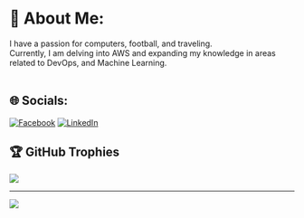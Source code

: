 # 💫 About Me:
I have a passion for computers, football, and traveling. <br>Currently, I am delving into AWS and expanding my knowledge in areas related to DevOps, and Machine Learning.<br><br>


## 🌐 Socials:
[![Facebook](https://img.shields.io/badge/Facebook-%231877F2.svg?logo=Facebook&logoColor=white)](https://www.facebook.com/hoang.con.393113/) [![LinkedIn](https://img.shields.io/badge/LinkedIn-%230077B5.svg?logo=linkedin&logoColor=white)](https://www.linkedin.com/in/hoang-le-83526530a/) 



## 🏆 GitHub Trophies
![](https://github-profile-trophy.vercel.app/?username=imLeHuyHoang&theme=radical&no-frame=false&no-bg=true&margin-w=4)

---
[![](https://visitcount.itsvg.in/api?id=imLeHuyHoang&icon=0&color=0)](https://visitcount.itsvg.in)

<!-- Proudly created with GPRM ( https://gprm.itsvg.in ) -->
